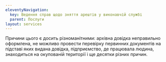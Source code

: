```yaml
---
eleventyNavigation:
  key: Ведення справ щодо зняття арештів у виконавчій службі
  parent: Послуги
layout: services
---
```


Причини цього є досить різноманітними: архівна довідка неправильно оформлена, не можливо провести перевірку первинних документів на підставі яких видана довідка, підприємство, де працювала людина, знаходиться на окупованій території і ще десятки різних причин.
